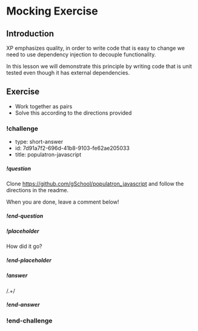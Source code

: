 # Mocking Exercise

## Introduction

XP emphasizes quality, in order to write code that is easy to change we need to use dependency injection to decouple functionality.

In this lesson we will demonstrate this principle by writing code that is unit tested even though it has external dependencies.

## Exercise

* Work together as pairs
* Solve this according to the directions provided

<!--BEGIN CHALLENGE-->

### !challenge

* type: short-answer
* id: 7d91a7f2-696d-41b8-9103-fe62ae205033
* title: populatron-javascript
<!--Other optional fields (checkpoints only) -->
<!--`points: 1`: the number of points for scoring as a checkpoint-->
<!--`topics: python, pandas`: the topics for analyzing points-->

##### !question

Clone https://github.com/gSchool/populatron_javascript and follow the directions in the readme.

When you are done, leave a comment below!

##### !end-question

##### !placeholder

How did it go?

##### !end-placeholder

##### !answer

/.+/

##### !end-answer

### !end-challenge

<!--END CHALLENGE-->
